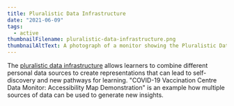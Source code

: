```yaml
---
title: Pluralistic Data Infrastructure
date: "2021-06-09"
tags:
  - active
thumbnailFilename: pluralistic-data-infrastructure.png
thumbnailAltText: A photograph of a monitor showing the Pluralistic Data Infrastructure GitHub page
---
```

The [pluralistic data infrastructure](https://github.com/inclusive-design/forgiving-data/) allows learners to combine
different personal data sources to create representations that can lead to self-discovery and new pathways for learning.
"COVID-19 Vaccination Centre Data Monitor: Accessibility Map Demonstration" is an example how multiple sources of data
can be used to generate new insights.
